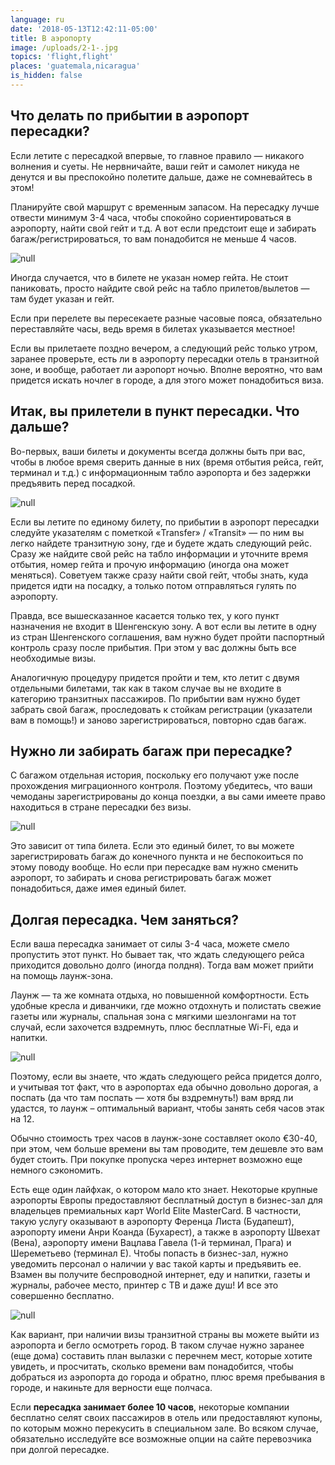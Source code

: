 ```yaml
---
language: ru
date: '2018-05-13T12:42:11-05:00'
title: В аэропорту
image: /uploads/2-1-.jpg
topics: 'flight,flight'
places: 'guatemala,nicaragua'
is_hidden: false
---
```

## **Что делать по прибытии в аэропорт пересадки?**

Если летите с пересадкой впервые, то главное правило — никакого волнения и суеты. Не нервничайте, ваши гейт и самолет никуда не денутся и вы преспокойно полетите дальше, даже не сомневайтесь в этом!

Планируйте свой маршрут с временным запасом. На пересадку лучше отвести минимум 3-4 часа, чтобы спокойно сориентироваться в аэропорту, найти свой гейт и т.д. А вот если предстоит еще и забирать багаж/регистрироваться, то вам понадобится не меньше 4 часов.

![null](/uploads/2-1-.jpg)

Иногда случается, что в билете не указан номер гейта. Не стоит паниковать, просто найдите свой рейс на табло прилетов/вылетов — там будет указан и гейт.

Если при перелете вы пересекаете разные часовые пояса, обязательно переставляйте часы, ведь время в билетах указывается местное!

Если вы прилетаете поздно вечером, а следующий рейс только утром, заранее проверьте, есть ли в аэропорту пересадки отель в транзитной зоне, и вообще, работает ли аэропорт ночью. Вполне вероятно, что вам придется искать ночлег в городе, а для этого может понадобиться виза.

## 

## Итак, вы прилетели в пункт пересадки. Что дальше?

Во-первых, ваши билеты и документы всегда должны быть при вас, чтобы в любое время сверить данные в них (время отбытия рейса, гейт, терминал и т.д.) с информационным табло аэропорта и без задержки предъявить перед посадкой.

![null](/uploads/traslado-particular-de-ida-e-volta-ao-aeroporto-do-aeroporto-in-los-angeles-178730.jpg)

Если вы летите по единому билету, по прибытии в аэропорт пересадки следуйте указателям с пометкой «Transfer» / «Transit» — по ним вы легко найдете транзитную зону, где и будете ждать следующий рейс. Сразу же найдите свой рейс на табло информации и уточните время отбытия, номер гейта и прочую информацию (иногда она может меняться). Советуем также сразу найти свой гейт, чтобы знать, куда придется идти на посадку, а только потом отправляться гулять по аэропорту.

Правда, все вышесказанное касается только тех, у кого пункт назначения не входит в Шенгенскую зону. А вот если вы летите в одну из стран Шенгенского соглашения, вам нужно будет пройти паспортный контроль сразу после прибытия. При этом у вас должны быть все необходимые визы.

Аналогичную процедуру придется пройти и тем, кто летит с двумя отдельными билетами, так как в таком случае вы не входите в категорию транзитных пассажиров. По прибытии вам нужно будет забрать свой багаж, проследовать к стойкам регистрации (указатели вам в помощь!) и заново зарегистрироваться, повторно сдав багаж.

## **Нужно ли забирать багаж при пересадке?**

С багажом отдельная история, поскольку его получают уже после прохождения миграционного контроля. Поэтому убедитесь, что ваши чемоданы зарегистрированы до конца поездки, а вы сами имеете право находиться в стране пересадки без визы.

![null](/uploads/siemens-munich-jpg.jpg)

Это зависит от типа билета. Если это единый билет, то вы можете зарегистрировать багаж до конечного пункта и не беспокоиться по этому поводу вообще. Но если при пересадке вам нужно сменить аэропорт, то забирать и снова регистрировать багаж может понадобиться, даже имея единый билет.

## Долгая пересадка. Чем заняться?

Если ваша пересадка занимает от силы 3-4 часа, можете смело пропустить этот пункт. Но бывает так, что ждать следующего рейса приходится довольно долго (иногда полдня). Тогда вам может прийти на помощь лаунж-зона.

Лаунж — та же комната отдыха, но повышенной комфортности. Есть удобные кресла и диванчики, где можно отдохнуть и полистать свежие газеты или журналы, спальная зона с мягкими шезлонгами на тот случай, если захочется вздремнуть, плюс бесплатные Wi-Fi, еда и напитки.

![null](/uploads/finnair-lounge-helsinki-airport1.jpg)

Поэтому, если вы знаете, что ждать следующего рейса придется долго, и учитывая тот факт, что в аэропортах еда обычно довольно дорогая, а поспать (да что там поспать — хотя бы вздремнуть!) вам вряд ли удастся, то лаунж – оптимальный вариант, чтобы занять себя часов этак на 12.

Обычно стоимость трех часов в лаунж-зоне составляет около €30-40, при этом, чем больше времени вы там проводите, тем дешевле это вам будет стоить. При покупке пропуска через интернет возможно еще немного сэкономить.

Есть еще один лайфхак, о котором мало кто знает. Некоторые крупные аэропорты Европы предоставляют бесплатный доступ в бизнес-зал для владельцев премиальных карт World Elite MasterCard. В частности, такую услугу оказывают в аэропорту Ференца Листа (Будапешт), аэропорту имени Анри Коанда (Бухарест), а также в аэропорту Швехат (Вена), аэропорту имени Вацлава Гавела (1-й терминал, Прага) и Шереметьево (терминал Е). Чтобы попасть в бизнес-зал, нужно уведомить персонал о наличии у вас такой карты и предъявить ее. Взамен вы получите беспроводной интернет, еду и напитки, газеты и журналы, рабочее место, принтер с ТВ и даже душ! И все это совершенно бесплатно.

![null](/uploads/300_uroki-grecheskogo-1.jpg)

Как вариант, при наличии визы транзитной страны вы можете выйти из аэропорта и бегло осмотреть город. В таком случае нужно заранее (еще дома) составить план вылазки с перечнем мест, которые хотите увидеть, и просчитать, сколько времени вам понадобится, чтобы добраться из аэропорта до города и обратно, плюс время пребывания в городе, и накиньте для верности еще полчаса.

Если **пересадка занимает более 10 часов**, некоторые компании бесплатно селят своих пассажиров в отель или предоставляют купоны, по которым можно перекусить в специальном зале. Во всяком случае, обязательно исследуйте все возможные опции на сайте перевозчика при долгой пересадке.
